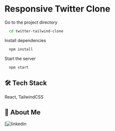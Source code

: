 # Responsive Twitter Clone



Go to the project directory

```bash
  cd twitter-tailwind-clone
```

Install dependencies

```bash
  npm install
```

Start the server

```bash
  npm start
```

## 🛠 Tech Stack

React, TailwindCSS

## 🚀 About Me

[![linkedin](https://www.linkedin.com/in/krishna-gabale-a66034202/)


